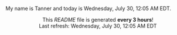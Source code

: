 My name is Tanner and today is Wednesday, July 30, 12:05 AM EDT.

<p align="center">This <i>README</i> file is generated <b>every 3 hours</b>!</br>Last refresh: Wednesday, July 30, 12:05 AM EDT<br /></p>
